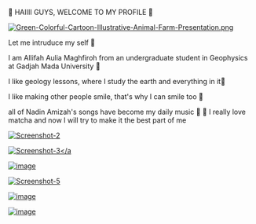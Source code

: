 🫶 HAIIII GUYS, WELCOME TO MY PROFILE 🫶 
 
 
[![Green-Colorful-Cartoon-Illustrative-Animal-Farm-Presentation.png](https://i.postimg.cc/8Cw1zYrv/Green-Colorful-Cartoon-Illustrative-Animal-Farm-Presentation.png)](https://postimg.cc/7CGvBm9P)
 
 
 Let me intruduce my self 👋

 I am Allifah Aulia Maghfiroh from an undergraduate student in Geophysics at Gadjah Mada University
 🏫

I like geology lessons, where I study the earth and everything in it🗻

I like making other people smile, that's why I can smile too 🤩

all of Nadin Amizah's songs have become my daily music 💃 💅
I really love matcha and now I will try to make it the best part of me

<a href="https://ibb.co/hyhQbbZ"><img src="https://i.ibb.co/hyhQbbZ/Screenshot-2.png" alt="Screenshot-2" border="0" /></a>





<a href="https://ibb.co/qpfMHFn"><img src="https://i.ibb.co/YhM75TW/Screenshot-3.png" alt="Screenshot-3" border="0" /></a

<a href="https://ibb.co/nRqmS0h"><img src="https://i.ibb.co/QX7QGcs/image.png" alt="image" border="0" /></a>

<a href="https://ibb.co/3Cc5C6X"><img src="https://i.ibb.co/5RLXRpD/Screenshot-5.png" alt="Screenshot-5" border="0" /></a>

<a href="https://ibb.co/h2PKksD"><img src="https://i.ibb.co/Yfzt62p/image.png" alt="image" border="0" /></a>


<a href="https://ibb.co/fxFWkWc"><img src="https://i.ibb.co/x7Lb1b4/image.png" alt="image" border="0" /></a>
